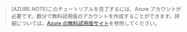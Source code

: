 <properties pageTitle="" title="" description="" documentationCenter="" services="" solutions="" authors="" writer="kathydav" editor="tysonn" manager="jeffreyg" />

> [AZURE.NOTE]このチュートリアルを完了するには、Azure アカウントが必要です。数分で無料試用版のアカウントを作成することができます。詳細については、[Azure の無料試用版サイト](http://azure.microsoft.com/pricing/free-trial/)を参照してください。

<!---HONumber=Oct15_HO3-->